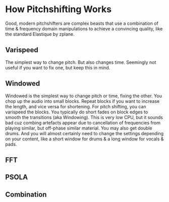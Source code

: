 # How Pitchshifting Works

Good, modern pitchshifters are complex beasts that use a combination of time & frequency domain manipulations to achieve a convincing quality, like the standard Elastique by zplane.

Varispeed
---
The simplest way to change pitch. But also changes time. Seemingly not useful if you want to fix one, but keep this in mind.

Windowed
---
Windowed is the simplest way to change pitch or time, fixing the other. You chop up the audio into small blocks. Repeat blocks if you want to increase the length, and vice versa for shortening. For pitch shifting, you can varispeed the blocks. You typically do short fades on block edges to smooth the transitions (aka Windowing). This is very low CPU, but it sounds bad cuz combing artefacts appear due to cancellation of frequencies from playing similar, but off-phase similar material. You may also get double drums. And you will almost certainly need to change the settings depending on your content, like a short window for drums & a long window for vocals & pads.

FFT
---

PSOLA
---

Combination
---